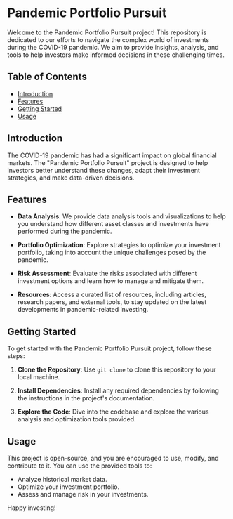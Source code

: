 # Pandemic Portfolio Pursuit

Welcome to the Pandemic Portfolio Pursuit project! This repository is dedicated to our efforts to navigate the complex world of investments during the COVID-19 pandemic. We aim to provide insights, analysis, and tools to help investors make informed decisions in these challenging times.

## Table of Contents
- [Introduction](#introduction)
- [Features](#features)
- [Getting Started](#getting-started)
- [Usage](#usage)

## Introduction

The COVID-19 pandemic has had a significant impact on global financial markets. The "Pandemic Portfolio Pursuit" project is designed to help investors better understand these changes, adapt their investment strategies, and make data-driven decisions. 

## Features

- **Data Analysis**: We provide data analysis tools and visualizations to help you understand how different asset classes and investments have performed during the pandemic.

- **Portfolio Optimization**: Explore strategies to optimize your investment portfolio, taking into account the unique challenges posed by the pandemic.

- **Risk Assessment**: Evaluate the risks associated with different investment options and learn how to manage and mitigate them.

- **Resources**: Access a curated list of resources, including articles, research papers, and external tools, to stay updated on the latest developments in pandemic-related investing.

## Getting Started

To get started with the Pandemic Portfolio Pursuit project, follow these steps:

1. **Clone the Repository**: Use `git clone` to clone this repository to your local machine.

2. **Install Dependencies**: Install any required dependencies by following the instructions in the project's documentation.

3. **Explore the Code**: Dive into the codebase and explore the various analysis and optimization tools provided.

## Usage

This project is open-source, and you are encouraged to use, modify, and contribute to it. You can use the provided tools to:

- Analyze historical market data.
- Optimize your investment portfolio.
- Assess and manage risk in your investments.


Happy investing!
